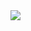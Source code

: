 <img align="right" src="https://visitor-badge.laobi.icu/badge?page_id=Amir-Ranjbr.Amir-Ranjbr" />

<!--
**Amir-Ranjbr/Amir-Ranjbr** is a ✨ _special_ ✨ repository because its `README.md` (this file) appears on your GitHub profile.

Here are some ideas to get you started:

- 🔭 I’m currently working on ...
- 🌱 I’m currently learning ...
- 👯 I’m looking to collaborate on ...
- 🤔 I’m looking for help with ...
- 💬 Ask me about ...
- 📫 How to reach me: ...
- 😄 Pronouns: ...
- ⚡ Fun fact: ...
-->
